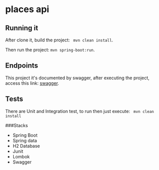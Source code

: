 # places api

## Running it
After clone it, build the project: ``` mvn clean install```.

Then run the project: ```mvn spring-boot:run```.

## Endpoints
This project it's documented by swagger, after executing the project, access this link: [swagger](http://localhost:8080/swagger-ui.html/).

## Tests
There are Unit and Integration test, to run then just execute: ``` mvn clean install```

###Stacks
- Spring Boot
- Spring data
- H2 Database
- Junit
- Lombok
- Swagger